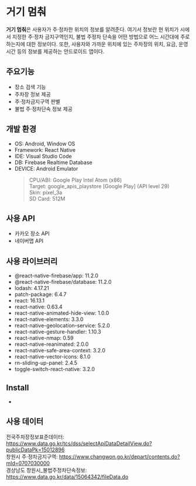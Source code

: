 # **거기 멈춰**

 **거기 멈춰**은 사용자가 주·정차한 위치의 정보를 알려준다. 여기서 정보란 현 위치가 시에서 지정한 주·정차 금지구역인지, 불법 주정차 단속을 어떤 방법으로 어느 시간대에 주로 하는지에 대한 정보이다. 또한, 사용자와 가까운 위치에 있는 주차장의 위치, 요금, 운영시간 등의 정보를 제공하는 안드로이드 앱이다.   

## 주요기능  
+ 장소 검색 기능
+ 주차장 정보 제공
+ 주·정차금지구역 판별
+ 불법 주·정차단속 정보 제공

## 개발 환경
+ OS: Android, Window OS
+ Framework: React Native
+ IDE: Visual Studio Code  
+ DB: Firebase Realtime Database
+ DEVICE: Android Emulator  
    >CPU/ABI: Google Play Intel Atom (x86)   
    Target: google_apis_playstore [Google Play] (API level 29)   
    Skin: pixel_3a   
    SD Card: 512M
## 사용 API
+ 카카오 장소 API  
+ 네이버맵 API
## 사용 라이브러리
+ @react-native-firebase/app: 11.2.0
+ @react-native-firebase/database: 11.2.0
+ lodash: 4.17.21
+ patch-package: 6.4.7
+ react: 16.13.1
+ react-native: 0.63.4
+ react-native-animated-hide-view: 1.0.0
+ react-native-elements: 3.3.0
+ react-native-geolocation-service: 5.2.0
+ react-native-gesture-handler: 1.10.3
+ react-native-nmap: 0.59
+ react-native-reanimated: 2.0.0
+ react-native-safe-area-context: 3.2.0
+ react-native-vector-icons: 8.1.0
+ rn-sliding-up-panel: 2.4.5
+ toggle-switch-react-native: 3.2.0
## Install
 -
## 사용 데이터
전국주차장정보표준데이터: https://www.data.go.kr/tcs/dss/selectApiDataDetailView.do?publicDataPk=15012896  
창원시 주·정차금지구역: https://www.changwon.go.kr/depart/contents.do?mId=0707030000  
경상남도 창원시_불법주정차단속정보: https://www.data.go.kr/data/15064342/fileData.do

